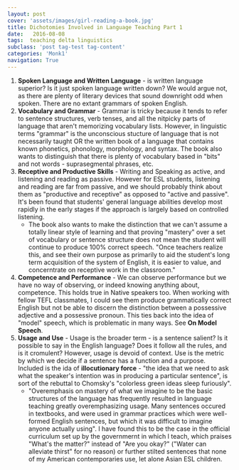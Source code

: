 ```yaml
---
layout: post
cover: 'assets/images/girl-reading-a-book.jpg'
title: Dichotomies Involved in Language Teaching Part 1
date:   2016-08-08
tags:  teaching delta linguistics
subclass: 'post tag-test tag-content'
categories: 'Monk1'
navigation: True
---
```

1. **Spoken Language and Written Language** - is written language superior? Is it just spoken language written down? We would argue not, as there are plenty of literary devices that sound downright odd when spoken. There are no extant grammars of spoken English. 
2. **Vocabulary and Grammar** - Grammar is tricky because it tends to refer to sentence structures, verb tenses, and all the nitpicky parts of language that aren't memorizing vocabulary lists. However, in linguistic terms "grammar" is the unconscious stucture of language that is not necessarily taught OR the written book of a language that contains known phonetics, phonology, morphology, and syntax. The book also wants to distinguish that there is plenty of vocabulary based in "bits" and not words - suprasegmental phrases, etc.
3. **Receptive and Productive Skills** - Writing and Speaking as active, and listening and reading as passive. However for ESL students, listening and reading are far from passive, and we should probably think about them as "productive and receptive" as opposed to "active and passive". It's been found that students' general language abilities develop most rapidly in the early stages if the approach is largely based on controlled listening.
   * The book also wants to make the distinction that we can't assume a totally linear style of learning and that proving "mastery" over a set of vocabulary or sentence structure does not mean the student will continue to produce 100% correct speech. "Once teachers realize this, and see their own purpose as primarily to aid the student's long term acquisition of the system of English, it is easier to value, and concerntrate on receptive work in the classroom." 
4. **Competence and Performance** - We can observe performance but we have no way of observing, or indeed knowing anything about, competence. This holds true in Native speakers too. When working with fellow TEFL classmates, I could see them produce grammatically correct English but not be able to discern the distinction between a possessive adjective and a possessive pronoun. This ties back into the idea of "model" speech, which is problematic in many ways. See **On Model Speech**. 
5. **Usage and Use** - Usage is the broader term - is a sentence salient? Is it possible to say in the English language? Does it follow all the rules, and is it cromulent? However, usage is devoid of context. Use is the metric by which we decide if a sentence has a function and a purpose. Included is the ida of **illocutionary force** - "the idea that we need to ask what the speaker's intention was in producing a particular sentence", is sort of the rebuttal to Chomsky's "colorless green ideas sleep furiously".
   * "Overemphasis on mastery of what we imagine to be the basic structures of the language has frequently resulted in language teaching greatly overemphasizing usage. Many sentences occured in textbooks, and were used in grammar practices which were well-formed English sentences, but which it was difficult to imagine anyone actually using". I have found this to be the case in the official curriculum set up by the governmernt in which I teach, which praises "What's the matter?" instead of "Are you okay?" ("Water can alleviate thirst" for no reason) or further stilted sentences that none of my American contemporaries use, let alone Asian ESL children.